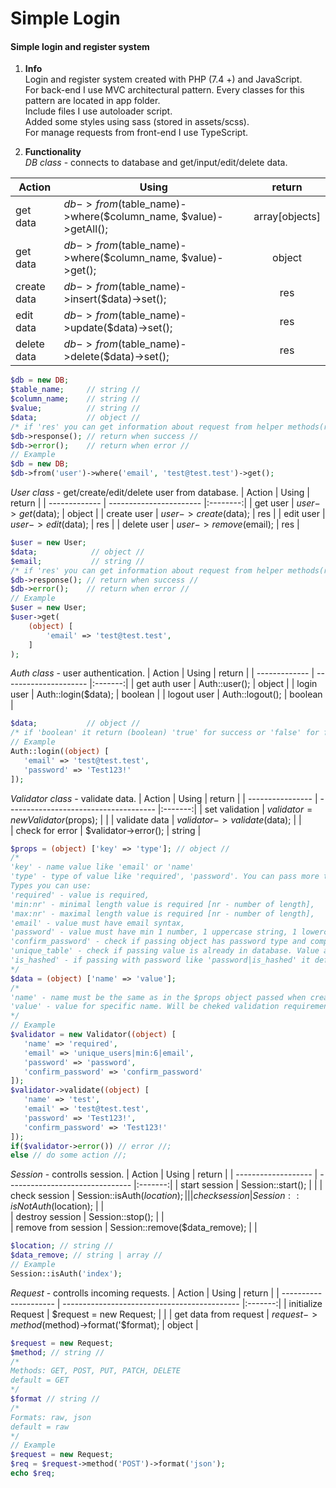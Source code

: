 # Simple Login

#### Simple login and register system

1. **Info**  
   Login and register system created with PHP (7.4 +) and JavaScript.  
   For back-end I use MVC architectural pattern. Every classes for this pattern are located in app folder.  
   Include files I use autoloader script.  
   Added some styles using sass (stored in assets/scss).  
   For manage requests from front-end I use TypeScript.  

2. **Functionality**  
   *DB class* - connects to database and get/input/edit/delete data.
   
| Action        | Using                                                          | return          |
| ------------- | -------------------------------------------------------------- |:---------------:|
| get data      | $db->from($table_name)->where($column_name, $value)->getAll(); | array[objects]  |
| get data      | $db->from($table_name)->where($column_name, $value)->get();    | object          |
| create data   | $db->from($table_name)->insert($data)->set();                  | res             |
| edit data     | $db->from($table_name)->update($data)->set();                  | res             |
| delete data   | $db->from($table_name)->delete($data)->set();                  | res             |  
```php
$db = new DB;
$table_name;     // string //
$column_name;    // string //
$value;          // string //
$data;           // object //
/* if 'res' you can get information about request from helper methods(response, error) */
$db->response(); // return when success //
$db->error();    // return when error //
// Example
$db = new DB;
$db->from('user')->where('email', 'test@test.test')->get();
```  

   *User class* - get/create/edit/delete user from database.
| Action        | Using                   |  return  |
| ------------- | ----------------------- |:--------:|
| get user      | $user->get($data);      | object   |
| create user   | $user->create($data);   | res      |
| edit user     | $user->edit($data);     | res      |
| delete user   | $user->remove($email);  | res      |  
```php
$user = new User;
$data;            // object //
$email;           // string //
/* if 'res' you can get information about request from helper methods(response, error) */
$db->response(); // return when success //
$db->error();    // return when error //
// Example
$user = new User;
$user->get(
    (object) [
        'email' => 'test@test.test',
    ]
);
```

  *Auth class* - user authentication.
| Action        | Using                 | return  |
| ------------- | --------------------- |:-------:|
| get auth user | Auth::user();         | object  |
| login user    | Auth::login($data);   | boolean |
| logout user   | Auth::logout();       | boolean |  
```php
$data;           // object //
/* if 'boolean' it return (boolean) 'true' for success or 'false' for failed action */
// Example
Auth::login((object) [
   'email' => 'test@test.test',
   'password' => 'Test123!'
]);
```

*Validator class* - validate data.
| Action           | Using                                 | return  |
| ---------------- | ------------------------------------- |:-------:|
| set validation   | $validator = new Validator($props);   |         |
| validate data    | $validator->validate($data);          |         |  
| check for error  | $validator->error();                  | string  |  
```php
$props = (object) ['key' => 'type']; // object //
/*
'key' - name value like 'email' or 'name'
'type' - type of value like 'required', 'password'. You can pass more than one value separating '|'
Types you can use:
'required' - value is required,
'min:nr' - minimal length value is required [nr - number of length],
'max:nr' - maximal length value is required [nr - number of length],
'email' - value must have email syntax,
'password' - value must have min 1 number, 1 uppercase string, 1 lowercase string, and 1 special character,
'confirm_password' - check if passing object has password type and compare this two values ('password' value must be declared in passing object),
'unique_table' - check if passing value is already in database. Value after '_' is the name of table in database ex. 'unique_users',
'is_hashed' - if passing with password like 'password|is_hashed' it define that password has already hashed and will not be validated like 'password' (min values not required)
*/
$data = (object) ['name' => 'value'];
/*
'name' - name must be the same as in the $props object passed when creating new Validator,
'value' - value for specific name. Will be cheked validation requirements.
*/
// Example
$validator = new Validator((object) [
   'name' => 'required',
   'email' => 'unique_users|min:6|email',
   'password' => 'password',
   'confirm_password' => 'confirm_password'
]);
$validator->validate((object) [
   'name' => 'test',
   'email' => 'test@test.test',
   'password' => 'Test123!',
   'confirm_password' => 'Test123!'
]);
if($validator->error()) // error //;
else // do some action //;
```

*Session* - controlls session.
| Action              | Using                           | return  |
| ------------------- | ------------------------------- |:-------:|
| start session       | Session::start();               |         |
| check session       | Session::isAuth($location);     |         |  
| check session       | Session::isNotAuth($location);  |         |  
| destroy session     | Session::stop();                |         |  
| remove from session | Session::remove($data_remove);  |         |  
```php
$location; // string //
$data_remove; // string | array //
// Example
Session::isAuth('index');
```

*Request* - controlls incoming requests.
| Action                | Using                                        | return  |
| --------------------- | -------------------------------------------- |:-------:|
| initialize Request    | $request = new Request;                      |         |
| get data from request | $request->method($method)->format('$format); | object  |  
```php
$request = new Request;
$method; // string //
/*
Methods: GET, POST, PUT, PATCH, DELETE
default = GET
*/
$format // string //
/*
Formats: raw, json
default = raw
*/
// Example
$request = new Request;
$req = $request->method('POST')->format('json');
echo $req;
```



